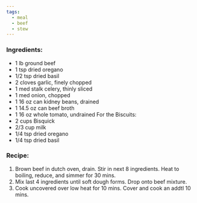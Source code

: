 ```yaml
---
tags:
  - meal
  - beef
  - stew
---
```

### Ingredients:
- 1 lb ground beef
- 1 tsp dried oregano 
- 1/2 tsp dried basil
- 2 cloves garlic, finely chopped
- 1 med stalk celery, thinly sliced
- 1 med onion, chopped
- 1 16 oz can kidney beans, drained
- 1 14.5 oz can beef broth
- 1 16 oz whole tomato, undrained
For the Biscuits:
- 2 cups Bisquick
- 2/3 cup milk
- 1/4 tsp dried oregano
- 1/4 tsp dried basil

### Recipe:
1. Brown beef in dutch oven, drain. Stir in next 8 ingredients. Heat to boiling, reduce, and simmer for 30 mins.
2. Mix last 4 ingredients until soft dough forms. Drop onto beef mixture.
3. Cook uncovered over low heat for 10 mins. Cover and cook an addtl 10 mins. 